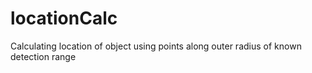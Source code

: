 # locationCalc
 Calculating location of object using points along outer radius of known detection range
